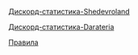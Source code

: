 [Дискорд-статистика-Shedevroland](https://driversline.github.io/darateria/discord-server/Shedevroland/html/)

[Дискорд-статистика-Darateria](https://driversline.github.io/darateria/discord-server/Darateria/html/)

[Правила](https://driversline.github.io/darateria/html/)

